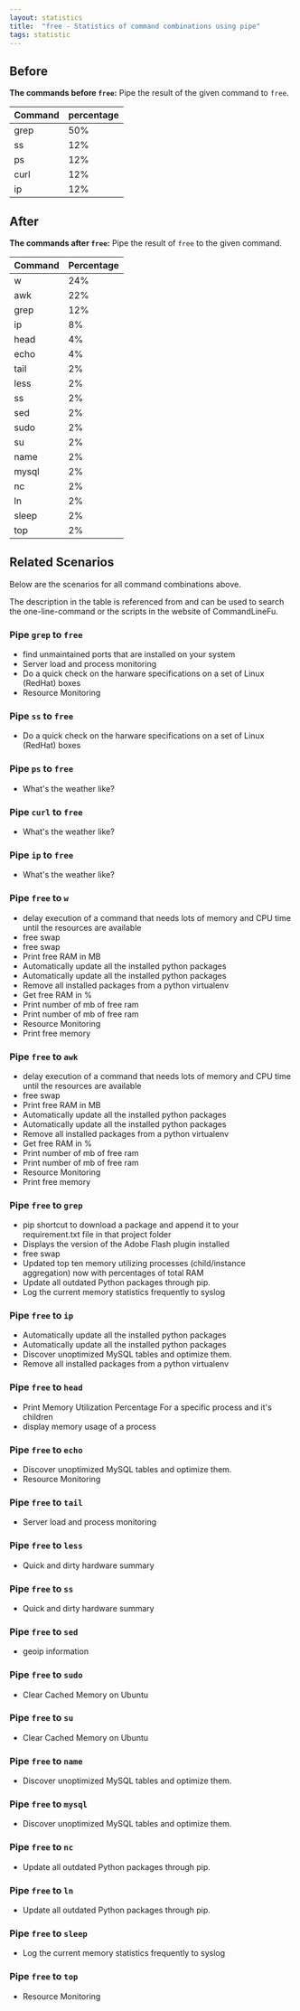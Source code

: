 ```yaml
---
layout: statistics
title:  "free - Statistics of command combinations using pipe"
tags: statistic
---
```


## Before

__The commands before `free`:__ Pipe the result of the given command to `free`.

| Command | percentage |
|--------|--------|
| grep | 50% |
| ss | 12% |
| ps | 12% |
| curl | 12% |
| ip | 12% |



## After

__The commands after `free`:__ Pipe the result of `free` to the given command.

| Command | Percentage | 
|-------|--------|
| w | 24% |
| awk | 22% |
| grep | 12% |
| ip | 8% |
| head | 4% |
| echo | 4% |
| tail | 2% |
| less | 2% |
| ss | 2% |
| sed | 2% |
| sudo | 2% |
| su | 2% |
| name | 2% |
| mysql | 2% |
| nc | 2% |
| ln | 2% |
| sleep | 2% |
| top | 2% |



## Related Scenarios

Below are the scenarios for all command combinations above.

The description in the table is referenced from and can be used to search the one-line-command or the scripts in the website of CommandLineFu.


### Pipe `grep` to `free`

- find unmaintained ports that are installed on your system
- Server load and process monitoring
- Do a quick check on the harware specifications on a set of Linux (RedHat) boxes
- Resource Monitoring

            
### Pipe `ss` to `free`

- Do a quick check on the harware specifications on a set of Linux (RedHat) boxes

            
### Pipe `ps` to `free`

- What's the weather like?

            
### Pipe `curl` to `free`

- What's the weather like?

            
### Pipe `ip` to `free`

- What's the weather like?

            


### Pipe `free` to `w`

- delay execution of a command that needs lots of memory and CPU time until the resources are available
- free swap
- free swap
- Print free RAM in MB
- Automatically update all the installed python packages
- Automatically update all the installed python packages
- Remove all installed packages from a python virtualenv
- Get free RAM in %
- Print number of mb of free ram
- Print number of mb of free ram
- Resource Monitoring
- Print free memory

            
### Pipe `free` to `awk`

- delay execution of a command that needs lots of memory and CPU time until the resources are available
- free swap
- Print free RAM in MB
- Automatically update all the installed python packages
- Automatically update all the installed python packages
- Remove all installed packages from a python virtualenv
- Get free RAM in %
- Print number of mb of free ram
- Print number of mb of free ram
- Resource Monitoring
- Print free memory

            
### Pipe `free` to `grep`

- pip shortcut to download a package and append it to your requirement.txt file in that project folder
- Displays the version of the Adobe Flash plugin installed
- free swap
- Updated top ten memory utilizing processes (child/instance aggregation) now with percentages of total RAM
- Update all outdated Python packages through pip.
- Log the current memory statistics frequently to syslog

            
### Pipe `free` to `ip`

- Automatically update all the installed python packages
- Automatically update all the installed python packages
- Discover unoptimized MySQL tables and optimize them.
- Remove all installed packages from a python virtualenv

            
### Pipe `free` to `head`

- Print Memory Utilization Percentage For a specific process and it's children
- display memory usage of a process

            
### Pipe `free` to `echo`

- Discover unoptimized MySQL tables and optimize them.
- Resource Monitoring

            
### Pipe `free` to `tail`

- Server load and process monitoring

            
### Pipe `free` to `less`

- Quick and dirty hardware summary

            
### Pipe `free` to `ss`

- Quick and dirty hardware summary

            
### Pipe `free` to `sed`

- geoip information

            
### Pipe `free` to `sudo`

- Clear Cached Memory on Ubuntu

            
### Pipe `free` to `su`

- Clear Cached Memory on Ubuntu

            
### Pipe `free` to `name`

- Discover unoptimized MySQL tables and optimize them.

            
### Pipe `free` to `mysql`

- Discover unoptimized MySQL tables and optimize them.

            
### Pipe `free` to `nc`

- Update all outdated Python packages through pip.

            
### Pipe `free` to `ln`

- Update all outdated Python packages through pip.

            
### Pipe `free` to `sleep`

- Log the current memory statistics frequently to syslog

            
### Pipe `free` to `top`

- Resource Monitoring

            
